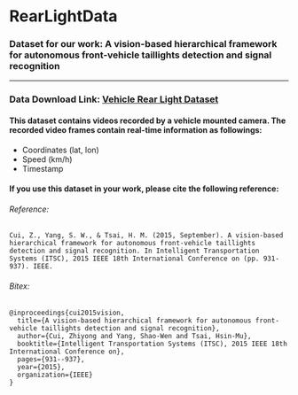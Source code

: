 # RearLightData
### Dataset for our work: **A vision-based hierarchical framework for autonomous front-vehicle taillights detection and signal recognition**
---
### Data Download Link: [Vehicle Rear Light Dataset](https://drive.google.com/drive/folders/1Ms8fEpXBlWMVXpPvHbWTqWiHNB6-qaJy?usp=sharing)
#### This dataset contains videos recorded by a vehicle mounted camera. The recorded video frames contain real-time information as followings:
* Coordinates (lat, lon)
* Speed (km/h)
* Timestamp
#### If you use this dataset in your work, please cite the following reference:
###### Reference:
`
Cui, Z., Yang, S. W., & Tsai, H. M. (2015, September). A vision-based hierarchical framework for autonomous front-vehicle taillights detection and signal recognition. In Intelligent Transportation Systems (ITSC), 2015 IEEE 18th International Conference on (pp. 931-937). IEEE.
`
###### Bitex:
```
@inproceedings{cui2015vision,
  title={A vision-based hierarchical framework for autonomous front-vehicle taillights detection and signal recognition},
  author={Cui, Zhiyong and Yang, Shao-Wen and Tsai, Hsin-Mu},
  booktitle={Intelligent Transportation Systems (ITSC), 2015 IEEE 18th International Conference on},
  pages={931--937},
  year={2015},
  organization={IEEE}
}
```
